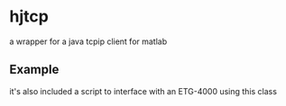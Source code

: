 hjtcp
=====

a wrapper for a java tcpip client for matlab

Example
----------
it's also included a script to interface with an ETG-4000 using this class